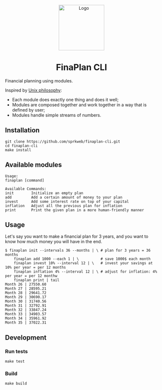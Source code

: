 <p align="center">
    <img src="https://raw.githubusercontent.com/sprkweb/finaplan-cli/master/icon.svg" alt="Logo" width="150" height="150" />
</p>

<h1 align="center">FinaPlan CLI</h1>

Financial planning using modules.

Inspired by [Unix philosophy](https://en.wikipedia.org/wiki/Unix_philosophy):

- Each module does exactly one thing and does it well;
- Modules are composed together and work together in a way that is defined by user;
- Modules handle simple streams of numbers.

## Installation

    git clone https://github.com/sprkweb/finaplan-cli.git
    cd finaplan-cli
    make install

## Available modules

    Usage:
    finaplan [command]

    Available Commands:
    init        Initialize an empty plan
    add         Add a certain amount of money to your plan
    invest      Add some interest rate on top of your capital
    inflation   Adjust all the previous plan for inflation
    print       Print the given plan in a more human-friendly manner

## Usage

Let's say you want to make a financial plan for 3 years,
and you want to know how much money you will have in the end.

    $ finaplan init --intervals 36 --months | \ # plan for 3 years = 36 months
        finaplan add 1000 --each 1 | \          # save 1000$ each month
        finaplan invest 10% --interval 12 | \   # invest your savings at 10% per year = per 12 months
        finaplan inflation 4% --interval 12 | \ # adjust for inflation: 4% per year = per 12 monthw
        finaplan print | tail
    Month 26 | 27550.60
    Month 27 | 28595.21
    Month 28 | 29641.72
    Month 29 | 30690.17
    Month 30 | 31740.56
    Month 31 | 32792.91
    Month 32 | 33847.24
    Month 33 | 34903.57
    Month 34 | 35961.92
    Month 35 | 37022.31

## Development

### Run tests

    make test

### Build

    make build
